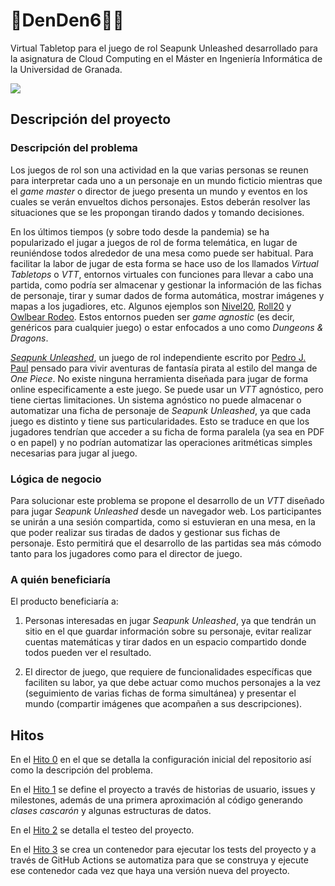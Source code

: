 # :game_die:DenDen6🏴‍☠️

Virtual Tabletop para el juego de rol Seapunk Unleashed desarrollado para la asignatura de Cloud Computing en el Máster en Ingeniería Informática de la Universidad de Granada.

![](https://www.unleashedgames.es/wp-content/uploads/2022/04/Descarga_Portada_Titulo.png)

## Descripción del proyecto

### Descripción del problema

Los juegos de rol son una actividad en la que varias personas se reunen para interpretar cada uno a un personaje en un mundo ficticio mientras que el *game master* o director de juego presenta un mundo y eventos en los cuales se verán envueltos dichos personajes. Estos deberán resolver las situaciones que se les propongan tirando dados y tomando decisiones.

En los últimos tiempos (y sobre todo desde la pandemia) se ha popularizado el jugar a juegos de rol de forma telemática, en lugar de reuniéndose todos alrededor de una mesa como puede ser habitual. Para facilitar la labor de jugar de esta forma se hace uso de los llamados *Virtual Tabletops* o *VTT*, entornos virtuales con funciones para llevar a cabo una partida, como podría ser almacenar y gestionar la información de las fichas de personaje, tirar y sumar dados de forma automática, mostrar imágenes y mapas a los jugadiores, etc. Algunos ejemplos son [Nivel20](https://nivel20.com/), [Roll20](https://roll20.net/) y [Owlbear Rodeo](https://www.owlbear.rodeo/). Estos entornos pueden ser *game agnostic* (es decir, genéricos para cualquier juego) o estar enfocados a uno como *Dungeons & Dragons*.

[*Seapunk Unleashed*](https://www.unleashedgames.es/seapunk-unleashed/), un juego de rol independiente escrito por [Pedro J. Paul](https://twitter.com/Pedro_J_Paul) pensado para vivir aventuras de fantasía pirata al estilo del manga de *One Piece*. No existe ninguna herramienta diseñada para jugar de forma online especificamente a este juego. Se puede usar un *VTT* agnóstico, pero tiene ciertas limitaciones. Un sistema agnóstico no puede almacenar o automatizar una ficha de personaje de *Seapunk Unleashed*, ya que cada juego es distinto y tiene sus particularidades. Esto se traduce en que los jugadores tendrían que acceder a su ficha de forma paralela (ya sea en PDF o en papel) y no podrían automatizar las operaciones aritméticas simples necesarias para jugar al juego.

### Lógica de negocio

Para solucionar este problema se propone el desarrollo de un *VTT* diseñado para jugar *Seapunk Unleashed* desde un navegador web. Los participantes se unirán a una sesión compartida, como si estuvieran en una mesa, en la que poder realizar sus tiradas de dados y gestionar sus fichas de personaje. Esto permitirá que el desarrollo de las partidas sea más cómodo tanto para los jugadores como para el director de juego.

### A quién beneficiaría

El producto beneficiaría a:
1. Personas interesadas en jugar *Seapunk Unleashed*, ya que tendrán un sitio en el que guardar información sobre su personaje, evitar realizar cuentas matemáticas y tirar dados en un espacio compartido donde todos pueden ver el resultado.

2. El director de juego, que requiere de funcionalidades específicas que faciliten su labor, ya que debe actuar como muchos personajes a la vez (seguimiento de varias fichas de forma simultánea) y presentar el mundo (compartir imágenes que acompañen a sus descripciones).

## Hitos

En el [Hito 0](https://github.com/pabloMillanCb/DenDen6/blob/main/doc/hitos/Hito0.md) en el que se detalla la configuración inicial del repositorio así como la descripción del problema.

En el [Hito 1](https://github.com/pabloMillanCb/DenDen6/blob/main/doc/hitos/Hito1.md) se define el proyecto a través de historias de usuario, issues y milestones, además de una primera aproximación al código generando *clases cascarón* y algunas estructuras de datos.

En el [Hito 2](https://github.com/pabloMillanCb/DenDen6/blob/main/doc/hitos/Hito2.md) se detalla el testeo del proyecto.

En el [Hito 3](https://github.com/pabloMillanCb/DenDen6/blob/main/doc/hitos/Hito3.md) se crea un contenedor para ejecutar los tests del proyecto y a través de GitHub Actions se automatiza para que se construya y ejecute ese contenedor cada vez que haya una versión nueva del proyecto.
